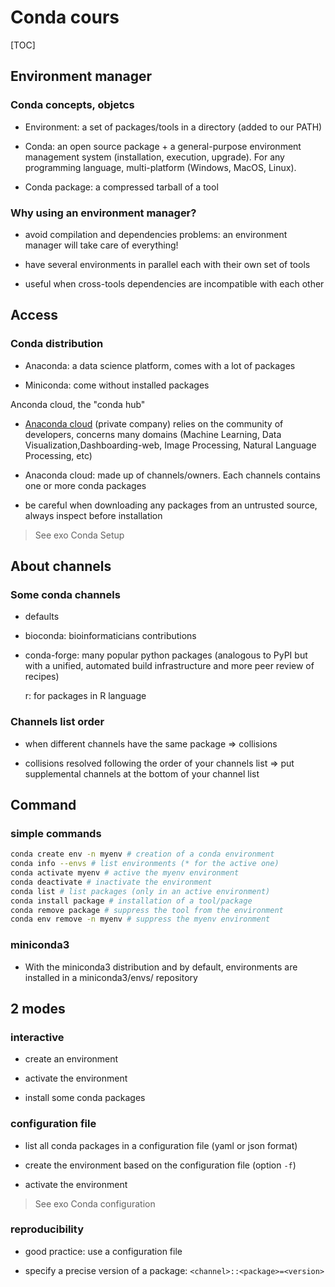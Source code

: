 # Conda cours

[TOC]

## Environment manager

### Conda concepts, objetcs

* Environment: a set of packages/tools in a directory (added to our
    PATH)

* Conda: an open source package + a general-purpose environment
    management system (installation, execution, upgrade). For any
    programming language, multi-platform (Windows, MacOS, Linux).

* Conda package: a compressed tarball of a tool

### Why using an environment manager?

* avoid compilation and dependencies problems: an environment manager
    will take care of everything!

* have several environments in parallel each with their own set of
    tools

* useful when cross-tools dependencies are incompatible with each
    other

## Access

### Conda distribution

* Anaconda: a data science platform, comes with a lot of packages

* Miniconda: come without installed packages

Anconda cloud, the \"conda hub\"

* [Anaconda cloud](http://anaconda.org/) (private company) relies on the community of developers, concerns many domains (Machine Learning, Data Visualization,Dashboarding-web, Image Processing, Natural Language Processing, etc)

* Anaconda cloud: made up of channels/owners. Each channels contains one or more conda packages

* be careful when downloading any packages from an untrusted source,
 always inspect before installation
 
 > See exo Conda Setup

## About channels

### Some conda channels

* defaults

* bioconda: bioinformaticians contributions

* conda-forge: many popular python packages (analogous to PyPI but
    with a unified, automated build infrastructure and more peer review
    of recipes)

    r: for packages in R language

### Channels list order

* when different channels have the same package $\Rightarrow$ collisions

* collisions resolved following the order of your channels list     $\Rightarrow$ put supplemental channels at the bottom of your
    channel list

## Command

### simple commands

```bash
conda create env -n myenv # creation of a conda environment 
conda info --envs # list environments (* for the active one) 
conda activate myenv # active the myenv environment
conda deactivate # inactivate the environment
conda list # list packages (only in an active environment)
conda install package # installation of a tool/package
conda remove package # suppress the tool from the environment
conda env remove -n myenv # suppress the myenv environment
```

### miniconda3

* With the miniconda3 distribution and by default, environments
are installed in a miniconda3/envs/ repository

## 2 modes

### interactive

* create an environment

* activate the environment

* install some conda packages

### configuration file

* list all conda packages in a configuration file (yaml or json
    format)

* create the environment based on the configuration file (option `-f`)

* activate the environment

 > See exo Conda configuration


### reproducibility

* good practice: use a configuration file

* specify a precise version of a package:
    `<channel>::<package>=<version>`
